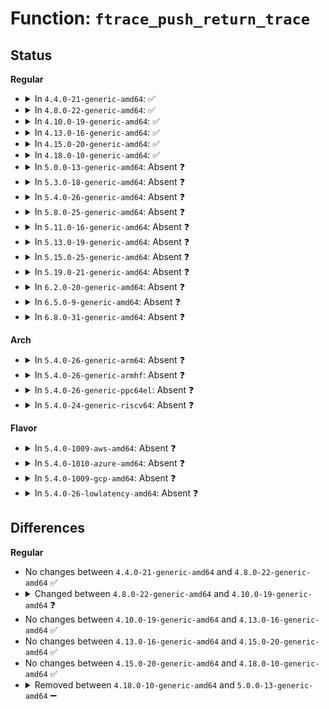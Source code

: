 # Function: <code>ftrace_push_return_trace</code>

## Status
<b>Regular</b>
<ul>
<li>
<details>
<summary>In <code>4.4.0-21-generic-amd64</code>: ✅</summary>

```c
int ftrace_push_return_trace(long unsigned int ret, long unsigned int func, int * depth, long unsigned int frame_pointer)
```

```json
{
  "name": "ftrace_push_return_trace",
  "collision_type": "Unique Global",
  "inline_type": "No",
  "funcs": [
    {
      "addr": 18446744071580258992,
      "name": "ftrace_push_return_trace",
      "external": true,
      "loc": "kernel/trace/trace_functions_graph.c:120",
      "file": "kernel/trace/trace_functions_graph.c",
      "inline": "seen, unknown",
      "caller_inline": [],
      "caller_func": [
        "arch/x86/kernel/ftrace.c:prepare_ftrace_return"
      ]
    }
  ],
  "symbols": [
    {
      "addr": 18446744071580258992,
      "name": "ftrace_push_return_trace",
      "section": ".text",
      "bind": "STB_GLOBAL",
      "size": 317
    }
  ]
}
```
</details>
</li>
<li>
<details>
<summary>In <code>4.8.0-22-generic-amd64</code>: ✅</summary>

```c
int ftrace_push_return_trace(long unsigned int ret, long unsigned int func, int * depth, long unsigned int frame_pointer)
```

```json
{
  "name": "ftrace_push_return_trace",
  "collision_type": "Unique Global",
  "inline_type": "No",
  "funcs": [
    {
      "addr": 18446744071580302192,
      "name": "ftrace_push_return_trace",
      "external": true,
      "loc": "kernel/trace/trace_functions_graph.c:121",
      "file": "kernel/trace/trace_functions_graph.c",
      "inline": "seen, unknown",
      "caller_inline": [],
      "caller_func": [
        "arch/x86/kernel/ftrace.c:prepare_ftrace_return"
      ]
    }
  ],
  "symbols": [
    {
      "addr": 18446744071580302192,
      "name": "ftrace_push_return_trace",
      "section": ".text",
      "bind": "STB_GLOBAL",
      "size": 326
    }
  ]
}
```
</details>
</li>
<li>
<details>
<summary>In <code>4.10.0-19-generic-amd64</code>: ✅</summary>

```c
int ftrace_push_return_trace(long unsigned int ret, long unsigned int func, int * depth, long unsigned int frame_pointer, long unsigned int * retp)
```

```json
{
  "name": "ftrace_push_return_trace",
  "collision_type": "Unique Global",
  "inline_type": "No",
  "funcs": [
    {
      "addr": 18446744071580348064,
      "name": "ftrace_push_return_trace",
      "external": true,
      "loc": "kernel/trace/trace_functions_graph.c:121",
      "file": "kernel/trace/trace_functions_graph.c",
      "inline": "seen, unknown",
      "caller_inline": [],
      "caller_func": [
        "arch/x86/kernel/ftrace.c:prepare_ftrace_return"
      ]
    }
  ],
  "symbols": [
    {
      "addr": 18446744071580348064,
      "name": "ftrace_push_return_trace",
      "section": ".text",
      "bind": "STB_GLOBAL",
      "size": 306
    }
  ]
}
```
</details>
</li>
<li>
<details>
<summary>In <code>4.13.0-16-generic-amd64</code>: ✅</summary>

```c
int ftrace_push_return_trace(long unsigned int ret, long unsigned int func, int * depth, long unsigned int frame_pointer, long unsigned int * retp)
```

```json
{
  "name": "ftrace_push_return_trace",
  "collision_type": "Unique Global",
  "inline_type": "No",
  "funcs": [
    {
      "addr": 18446744071580360896,
      "name": "ftrace_push_return_trace",
      "external": true,
      "loc": "kernel/trace/trace_functions_graph.c:121",
      "file": "kernel/trace/trace_functions_graph.c",
      "inline": "seen, unknown",
      "caller_inline": [],
      "caller_func": [
        "arch/x86/kernel/ftrace.c:prepare_ftrace_return"
      ]
    }
  ],
  "symbols": [
    {
      "addr": 18446744071580360896,
      "name": "ftrace_push_return_trace",
      "section": ".text",
      "bind": "STB_GLOBAL",
      "size": 295
    }
  ]
}
```
</details>
</li>
<li>
<details>
<summary>In <code>4.15.0-20-generic-amd64</code>: ✅</summary>

```c
int ftrace_push_return_trace(long unsigned int ret, long unsigned int func, int * depth, long unsigned int frame_pointer, long unsigned int * retp)
```

```json
{
  "name": "ftrace_push_return_trace",
  "collision_type": "Unique Global",
  "inline_type": "No",
  "funcs": [
    {
      "addr": 18446744071580414544,
      "name": "ftrace_push_return_trace",
      "external": true,
      "loc": "kernel/trace/trace_functions_graph.c:122",
      "file": "kernel/trace/trace_functions_graph.c",
      "inline": "seen, unknown",
      "caller_inline": [],
      "caller_func": [
        "arch/x86/kernel/ftrace.c:prepare_ftrace_return"
      ]
    }
  ],
  "symbols": [
    {
      "addr": 18446744071580414544,
      "name": "ftrace_push_return_trace",
      "section": ".text",
      "bind": "STB_GLOBAL",
      "size": 295
    }
  ]
}
```
</details>
</li>
<li>
<details>
<summary>In <code>4.18.0-10-generic-amd64</code>: ✅</summary>

```c
int ftrace_push_return_trace(long unsigned int ret, long unsigned int func, int * depth, long unsigned int frame_pointer, long unsigned int * retp)
```

```json
{
  "name": "ftrace_push_return_trace",
  "collision_type": "Unique Global",
  "inline_type": "No",
  "funcs": [
    {
      "addr": 18446744071580476240,
      "name": "ftrace_push_return_trace",
      "external": true,
      "loc": "kernel/trace/trace_functions_graph.c:122",
      "file": "kernel/trace/trace_functions_graph.c",
      "inline": "seen, unknown",
      "caller_inline": [],
      "caller_func": [
        "arch/x86/kernel/ftrace.c:prepare_ftrace_return"
      ]
    }
  ],
  "symbols": [
    {
      "addr": 18446744071580476240,
      "name": "ftrace_push_return_trace",
      "section": ".text",
      "bind": "STB_GLOBAL",
      "size": 295
    }
  ]
}
```
</details>
</li>
<li>
<details>
<summary>In <code>5.0.0-13-generic-amd64</code>: Absent ❓</summary>

```json
{
  "name": "ftrace_push_return_trace",
  "collision_type": "Unique Static",
  "inline_type": "Full",
  "funcs": [
    {
      "addr": 18446744071580550276,
      "name": "ftrace_push_return_trace",
      "external": false,
      "loc": "kernel/trace/fgraph.c:59",
      "file": "kernel/trace/fgraph.c",
      "inline": "not declared, inlined",
      "caller_inline": [
        "kernel/trace/fgraph.c:function_graph_enter"
      ],
      "caller_func": []
    }
  ],
  "symbols": []
}
```
</details>
</li>
<li>
<details>
<summary>In <code>5.3.0-18-generic-amd64</code>: Absent ❓</summary>

```json
{
  "name": "ftrace_push_return_trace",
  "collision_type": "Unique Static",
  "inline_type": "Full",
  "funcs": [
    {
      "addr": 18446744071580607236,
      "name": "ftrace_push_return_trace",
      "external": false,
      "loc": "kernel/trace/fgraph.c:59",
      "file": "kernel/trace/fgraph.c",
      "inline": "not declared, inlined",
      "caller_inline": [
        "kernel/trace/fgraph.c:function_graph_enter"
      ],
      "caller_func": []
    }
  ],
  "symbols": []
}
```
</details>
</li>
<li>
<details>
<summary>In <code>5.4.0-26-generic-amd64</code>: Absent ❓</summary>

```json
{
  "name": "ftrace_push_return_trace",
  "collision_type": "Unique Static",
  "inline_type": "Full",
  "funcs": [
    {
      "addr": 18446744071580654196,
      "name": "ftrace_push_return_trace",
      "external": false,
      "loc": "kernel/trace/fgraph.c:59",
      "file": "kernel/trace/fgraph.c",
      "inline": "not declared, inlined",
      "caller_inline": [
        "kernel/trace/fgraph.c:function_graph_enter"
      ],
      "caller_func": []
    }
  ],
  "symbols": []
}
```
</details>
</li>
<li>
<details>
<summary>In <code>5.8.0-25-generic-amd64</code>: Absent ❓</summary>

```json
{
  "name": "ftrace_push_return_trace",
  "collision_type": "Unique Static",
  "inline_type": "Selective",
  "funcs": [
    {
      "addr": 18446744071580755936,
      "name": "ftrace_push_return_trace",
      "external": false,
      "loc": "kernel/trace/fgraph.c:59",
      "file": "kernel/trace/fgraph.c",
      "inline": "not declared, inlined",
      "caller_inline": [],
      "caller_func": [
        "kernel/trace/fgraph.c:function_graph_enter"
      ]
    }
  ],
  "symbols": [
    {
      "addr": 18446744071580755936,
      "name": "ftrace_push_return_trace.constprop.0",
      "section": ".text",
      "bind": "STB_LOCAL",
      "size": 183
    }
  ]
}
```
</details>
</li>
<li>
<details>
<summary>In <code>5.11.0-16-generic-amd64</code>: Absent ❓</summary>

```json
{
  "name": "ftrace_push_return_trace",
  "collision_type": "Unique Static",
  "inline_type": "Selective",
  "funcs": [
    {
      "addr": 18446744071580743984,
      "name": "ftrace_push_return_trace",
      "external": false,
      "loc": "kernel/trace/fgraph.c:59",
      "file": "kernel/trace/fgraph.c",
      "inline": "not declared, inlined",
      "caller_inline": [],
      "caller_func": [
        "kernel/trace/fgraph.c:function_graph_enter"
      ]
    }
  ],
  "symbols": [
    {
      "addr": 18446744071580743984,
      "name": "ftrace_push_return_trace.constprop.0",
      "section": ".text",
      "bind": "STB_LOCAL",
      "size": 183
    }
  ]
}
```
</details>
</li>
<li>
<details>
<summary>In <code>5.13.0-19-generic-amd64</code>: Absent ❓</summary>

```json
{
  "name": "ftrace_push_return_trace",
  "collision_type": "Unique Static",
  "inline_type": "Full",
  "funcs": [
    {
      "addr": 18446744071580749065,
      "name": "ftrace_push_return_trace",
      "external": false,
      "loc": "kernel/trace/fgraph.c:59",
      "file": "kernel/trace/fgraph.c",
      "inline": "not declared, inlined",
      "caller_inline": [
        "kernel/trace/fgraph.c:function_graph_enter"
      ],
      "caller_func": []
    }
  ],
  "symbols": []
}
```
</details>
</li>
<li>
<details>
<summary>In <code>5.15.0-25-generic-amd64</code>: Absent ❓</summary>

```json
{
  "name": "ftrace_push_return_trace",
  "collision_type": "Unique Static",
  "inline_type": "Full",
  "funcs": [
    {
      "addr": 18446744071580932457,
      "name": "ftrace_push_return_trace",
      "external": false,
      "loc": "kernel/trace/fgraph.c:59",
      "file": "kernel/trace/fgraph.c",
      "inline": "not declared, inlined",
      "caller_inline": [
        "kernel/trace/fgraph.c:function_graph_enter"
      ],
      "caller_func": []
    }
  ],
  "symbols": []
}
```
</details>
</li>
<li>
<details>
<summary>In <code>5.19.0-21-generic-amd64</code>: Absent ❓</summary>

```json
{
  "name": "ftrace_push_return_trace",
  "collision_type": "Unique Static",
  "inline_type": "Full",
  "funcs": [
    {
      "addr": 18446744071581172349,
      "name": "ftrace_push_return_trace",
      "external": false,
      "loc": "kernel/trace/fgraph.c:68",
      "file": "kernel/trace/fgraph.c",
      "inline": "not declared, inlined",
      "caller_inline": [
        "kernel/trace/fgraph.c:function_graph_enter"
      ],
      "caller_func": []
    }
  ],
  "symbols": []
}
```
</details>
</li>
<li>
<details>
<summary>In <code>6.2.0-20-generic-amd64</code>: Absent ❓</summary>

```json
{
  "name": "ftrace_push_return_trace",
  "collision_type": "Unique Static",
  "inline_type": "Full",
  "funcs": [
    {
      "addr": 18446744071581487261,
      "name": "ftrace_push_return_trace",
      "external": false,
      "loc": "kernel/trace/fgraph.c:68",
      "file": "kernel/trace/fgraph.c",
      "inline": "not declared, inlined",
      "caller_inline": [
        "kernel/trace/fgraph.c:function_graph_enter"
      ],
      "caller_func": []
    }
  ],
  "symbols": []
}
```
</details>
</li>
<li>
<details>
<summary>In <code>6.5.0-9-generic-amd64</code>: Absent ❓</summary>

```json
{
  "name": "ftrace_push_return_trace",
  "collision_type": "Unique Static",
  "inline_type": "Full",
  "funcs": [
    {
      "addr": 18446744071581605181,
      "name": "ftrace_push_return_trace",
      "external": false,
      "loc": "kernel/trace/fgraph.c:69",
      "file": "kernel/trace/fgraph.c",
      "inline": "not declared, inlined",
      "caller_inline": [
        "kernel/trace/fgraph.c:function_graph_enter"
      ],
      "caller_func": []
    }
  ],
  "symbols": []
}
```
</details>
</li>
<li>
<details>
<summary>In <code>6.8.0-31-generic-amd64</code>: Absent ❓</summary>

```json
{
  "name": "ftrace_push_return_trace",
  "collision_type": "Unique Static",
  "inline_type": "Full",
  "funcs": [
    {
      "addr": 18446744071581717613,
      "name": "ftrace_push_return_trace",
      "external": false,
      "loc": "kernel/trace/fgraph.c:69",
      "file": "kernel/trace/fgraph.c",
      "inline": "not declared, inlined",
      "caller_inline": [
        "kernel/trace/fgraph.c:function_graph_enter"
      ],
      "caller_func": []
    }
  ],
  "symbols": []
}
```
</details>
</li>
</ul>
<b>Arch</b>
<ul>
<li>
<details>
<summary>In <code>5.4.0-26-generic-arm64</code>: Absent ❓</summary>

```json
{
  "name": "ftrace_push_return_trace",
  "collision_type": "Unique Static",
  "inline_type": "Full",
  "funcs": [
    {
      "addr": 18446603336491958600,
      "name": "ftrace_push_return_trace",
      "external": false,
      "loc": "kernel/trace/fgraph.c:59",
      "file": "kernel/trace/fgraph.c",
      "inline": "not declared, inlined",
      "caller_inline": [
        "kernel/trace/fgraph.c:function_graph_enter"
      ],
      "caller_func": []
    }
  ],
  "symbols": []
}
```
</details>
</li>
<li>
<details>
<summary>In <code>5.4.0-26-generic-armhf</code>: Absent ❓</summary>

```json
{
  "name": "ftrace_push_return_trace",
  "collision_type": "Unique Static",
  "inline_type": "Full",
  "funcs": [
    {
      "addr": 3225894144,
      "name": "ftrace_push_return_trace",
      "external": false,
      "loc": "kernel/trace/fgraph.c:59",
      "file": "kernel/trace/fgraph.c",
      "inline": "not declared, inlined",
      "caller_inline": [
        "kernel/trace/fgraph.c:function_graph_enter"
      ],
      "caller_func": []
    }
  ],
  "symbols": []
}
```
</details>
</li>
<li>
<details>
<summary>In <code>5.4.0-26-generic-ppc64el</code>: Absent ❓</summary>

```json
{
  "name": "ftrace_push_return_trace",
  "collision_type": "Unique Static",
  "inline_type": "Full",
  "funcs": [
    {
      "addr": 13835058055285064660,
      "name": "ftrace_push_return_trace",
      "external": false,
      "loc": "kernel/trace/fgraph.c:59",
      "file": "kernel/trace/fgraph.c",
      "inline": "not declared, inlined",
      "caller_inline": [
        "kernel/trace/fgraph.c:function_graph_enter"
      ],
      "caller_func": []
    }
  ],
  "symbols": []
}
```
</details>
</li>
<li>
<details>
<summary>In <code>5.4.0-24-generic-riscv64</code>: Absent ❓</summary>

```json
{
  "name": "ftrace_push_return_trace",
  "collision_type": "Unique Static",
  "inline_type": "Full",
  "funcs": [
    {
      "addr": 18446743936272232714,
      "name": "ftrace_push_return_trace",
      "external": false,
      "loc": "kernel/trace/fgraph.c:59",
      "file": "kernel/trace/fgraph.c",
      "inline": "not declared, inlined",
      "caller_inline": [
        "kernel/trace/fgraph.c:function_graph_enter"
      ],
      "caller_func": []
    }
  ],
  "symbols": []
}
```
</details>
</li>
</ul>
<b>Flavor</b>
<ul>
<li>
<details>
<summary>In <code>5.4.0-1009-aws-amd64</code>: Absent ❓</summary>

```json
{
  "name": "ftrace_push_return_trace",
  "collision_type": "Unique Static",
  "inline_type": "Full",
  "funcs": [
    {
      "addr": 18446744071580622996,
      "name": "ftrace_push_return_trace",
      "external": false,
      "loc": "kernel/trace/fgraph.c:59",
      "file": "kernel/trace/fgraph.c",
      "inline": "not declared, inlined",
      "caller_inline": [
        "kernel/trace/fgraph.c:function_graph_enter"
      ],
      "caller_func": []
    }
  ],
  "symbols": []
}
```
</details>
</li>
<li>
<details>
<summary>In <code>5.4.0-1010-azure-amd64</code>: Absent ❓</summary>

```json
{
  "name": "ftrace_push_return_trace",
  "collision_type": "Unique Static",
  "inline_type": "Full",
  "funcs": [
    {
      "addr": 18446744071580569252,
      "name": "ftrace_push_return_trace",
      "external": false,
      "loc": "kernel/trace/fgraph.c:59",
      "file": "kernel/trace/fgraph.c",
      "inline": "not declared, inlined",
      "caller_inline": [
        "kernel/trace/fgraph.c:function_graph_enter"
      ],
      "caller_func": []
    }
  ],
  "symbols": []
}
```
</details>
</li>
<li>
<details>
<summary>In <code>5.4.0-1009-gcp-amd64</code>: Absent ❓</summary>

```json
{
  "name": "ftrace_push_return_trace",
  "collision_type": "Unique Static",
  "inline_type": "Full",
  "funcs": [
    {
      "addr": 18446744071580614244,
      "name": "ftrace_push_return_trace",
      "external": false,
      "loc": "kernel/trace/fgraph.c:59",
      "file": "kernel/trace/fgraph.c",
      "inline": "not declared, inlined",
      "caller_inline": [
        "kernel/trace/fgraph.c:function_graph_enter"
      ],
      "caller_func": []
    }
  ],
  "symbols": []
}
```
</details>
</li>
<li>
<details>
<summary>In <code>5.4.0-26-lowlatency-amd64</code>: Absent ❓</summary>

```json
{
  "name": "ftrace_push_return_trace",
  "collision_type": "Unique Static",
  "inline_type": "Full",
  "funcs": [
    {
      "addr": 18446744071580671700,
      "name": "ftrace_push_return_trace",
      "external": false,
      "loc": "kernel/trace/fgraph.c:59",
      "file": "kernel/trace/fgraph.c",
      "inline": "not declared, inlined",
      "caller_inline": [
        "kernel/trace/fgraph.c:function_graph_enter"
      ],
      "caller_func": []
    }
  ],
  "symbols": []
}
```
</details>
</li>
</ul>

## Differences
<b>Regular</b>
<ul>
<li>
No changes between <code>4.4.0-21-generic-amd64</code> and <code>4.8.0-22-generic-amd64</code> ✅
</li>
<li>
<details>
<summary>Changed between <code>4.8.0-22-generic-amd64</code> and <code>4.10.0-19-generic-amd64</code> ❓</summary>
<ul>
<li>
<b>Param added. </b>
<code>long unsigned int * retp</code>
</li>
</ul>
</details>
</li>
<li>
No changes between <code>4.10.0-19-generic-amd64</code> and <code>4.13.0-16-generic-amd64</code> ✅
</li>
<li>
No changes between <code>4.13.0-16-generic-amd64</code> and <code>4.15.0-20-generic-amd64</code> ✅
</li>
<li>
No changes between <code>4.15.0-20-generic-amd64</code> and <code>4.18.0-10-generic-amd64</code> ✅
</li>
<li>
<details>
<summary>Removed between <code>4.18.0-10-generic-amd64</code> and <code>5.0.0-13-generic-amd64</code> ➖</summary>

```c
int ftrace_push_return_trace(long unsigned int ret, long unsigned int func, int * depth, long unsigned int frame_pointer, long unsigned int * retp)
```
</details>
</li>
</ul>
